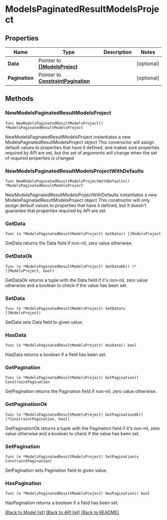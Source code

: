 # ModelsPaginatedResultModelsProject

## Properties

Name | Type | Description | Notes
------------ | ------------- | ------------- | -------------
**Data** | Pointer to [**[]ModelsProject**](ModelsProject.md) |  | [optional] 
**Pagination** | Pointer to [**ConstraintPagination**](ConstraintPagination.md) |  | [optional] 

## Methods

### NewModelsPaginatedResultModelsProject

`func NewModelsPaginatedResultModelsProject() *ModelsPaginatedResultModelsProject`

NewModelsPaginatedResultModelsProject instantiates a new ModelsPaginatedResultModelsProject object
This constructor will assign default values to properties that have it defined,
and makes sure properties required by API are set, but the set of arguments
will change when the set of required properties is changed

### NewModelsPaginatedResultModelsProjectWithDefaults

`func NewModelsPaginatedResultModelsProjectWithDefaults() *ModelsPaginatedResultModelsProject`

NewModelsPaginatedResultModelsProjectWithDefaults instantiates a new ModelsPaginatedResultModelsProject object
This constructor will only assign default values to properties that have it defined,
but it doesn't guarantee that properties required by API are set

### GetData

`func (o *ModelsPaginatedResultModelsProject) GetData() []ModelsProject`

GetData returns the Data field if non-nil, zero value otherwise.

### GetDataOk

`func (o *ModelsPaginatedResultModelsProject) GetDataOk() (*[]ModelsProject, bool)`

GetDataOk returns a tuple with the Data field if it's non-nil, zero value otherwise
and a boolean to check if the value has been set.

### SetData

`func (o *ModelsPaginatedResultModelsProject) SetData(v []ModelsProject)`

SetData sets Data field to given value.

### HasData

`func (o *ModelsPaginatedResultModelsProject) HasData() bool`

HasData returns a boolean if a field has been set.

### GetPagination

`func (o *ModelsPaginatedResultModelsProject) GetPagination() ConstraintPagination`

GetPagination returns the Pagination field if non-nil, zero value otherwise.

### GetPaginationOk

`func (o *ModelsPaginatedResultModelsProject) GetPaginationOk() (*ConstraintPagination, bool)`

GetPaginationOk returns a tuple with the Pagination field if it's non-nil, zero value otherwise
and a boolean to check if the value has been set.

### SetPagination

`func (o *ModelsPaginatedResultModelsProject) SetPagination(v ConstraintPagination)`

SetPagination sets Pagination field to given value.

### HasPagination

`func (o *ModelsPaginatedResultModelsProject) HasPagination() bool`

HasPagination returns a boolean if a field has been set.


[[Back to Model list]](../README.md#documentation-for-models) [[Back to API list]](../README.md#documentation-for-api-endpoints) [[Back to README]](../README.md)


